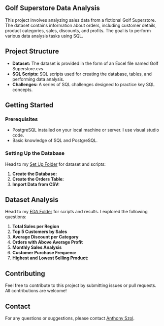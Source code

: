 ## Golf Superstore Data Analysis

This project involves analyzing sales data from a fictional Golf Superstore. The dataset contains information about orders, including customer details, product categories, sales, discounts, and profits. The goal is to perform various data analysis tasks using SQL.

## Project Structure

- **Dataset:** The dataset is provided in the form of an Excel file named Golf Superstore.cvs
- **SQL Scripts:** SQL scripts used for creating the database, tables, and performing data analysis.
- **Challenges:** A series of SQL challenges designed to practice key SQL concepts.

## Getting Started

### Prerequisites

- PostgreSQL installed on your local machine or server. I use visual studio code. 
- Basic knowledge of SQL and PostgreSQL.

### Setting Up the Database
Head to my [Set Up Folder](/Set_Up/) for dataset and scripts:
1. **Create the Database:**
2. **Create the Orders Table:**
3. **Import Data from CSV:**

## Dataset Analysis
Head to my [EDA Folder](/EDA/) for scripts and results. I explored the following questions:

1. **Total Sales per Region**
2. **Top 5 Customers by Sales**
3. **Average Discount per Category**
4. **Orders with Above Average Profit**
5. **Monthly Sales Analysis**
6. **Customer Purchase Frequenc:**
7. **Highest and Lowest Selling Product:**

## Contributing

Feel free to contribute to this project by submitting issues or pull requests. All contributions are welcome!

## Contact

For any questions or suggestions, please contact [Anthony Szol](mailto:szolanthony@gmail.com).
